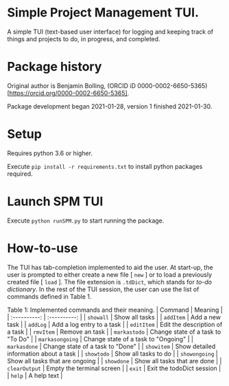 # Simple Project Management TUI.
A simple TUI (text-based user interface) for logging and keeping track of things and projects to do, in progress, and completed.

# Package history
Original author is Benjamin Bolling, (ORCID iD 0000-0002-6650-5365)[https://orcid.org/0000-0002-6650-5365].

Package development began 2021-01-28, version 1 finished 2021-01-30.

# Setup
Requires python 3.6 or higher.

Execute `pip install -r requirements.txt` to install python packages required.

# Launch SPM TUI
Execute `python runSPM.py` to start running the package.

# How-to-use
The TUI has tab-completion implemented to aid the user. At start-up, the user is prompted to either create a new file [ `new` ] or to load a previously created file [ `load` ]. The file extension is `.tdDict`, which stands for *to-do dictionary*. In the rest of the TUI session, the user can use the list of commands defined in Table 1.

Table 1: Implemented commands and their meaning.
| Command | Meaning |
| :----------: | :----------: |
| `showall` | Show all tasks |
| `addItem` | Add a new task |
| `addLog` | Add a log entry to a task |
| `editItem` | Edit the description of a task |
| `rmvItem` | Remove an task |
| `markastodo` | Change state of a task to "To Do" |
| `markasongoing` | Change state of a task to "Ongoing" |
| `markasdone` | Change state of a task to "Done" |
| `showitem` | Show detailed information about a task |
| `showtodo` | Show all tasks to do |
| `showongoing` | Show all tasks that are ongoing |
| `showdone` | Show all tasks that are done |
| `clearOutput` | Empty the terminal screen |
| `exit` | Exit the todoDict session |
| `help` | A help text |
